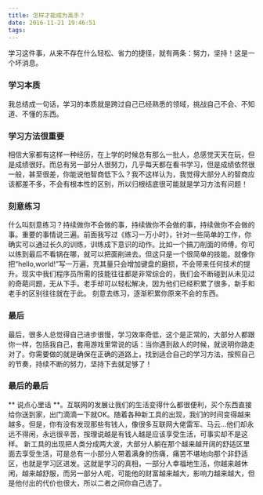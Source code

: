 ```yaml
---
title: 怎样才能成为高手？
date: 2016-11-21 19:46:51
tags:
---
```


学习这件事，从来不存在什么轻松、省力的捷径，就有两条：努力，坚持！这是一个坏消息。

### 学习本质

我总结成一句话，学习的本质就是跨过自己已经熟悉的领域，挑战自己不会、不知道、不懂的东西。

### 学习方法很重要

相信大家都有这样一种经历，在上学的时候总有那么一批人，总感觉天天在玩，但是成绩很好。而总有另一部分人很努力，几乎每天都在看书学习，但是成绩依然很一般，甚至很差，你能说他智商低下么？我不这样认为，我觉得大部分人的智商应该都差不多，不会有根本性的区别，所以归根结底很可能就是学习方法有问题！

### 刻意练习

什么叫刻意练习？持续做你不会做的事，持续做你不会做的事，持续做你不会做的事。重要的事情说三遍。前面我写过《练习一万小时》，针对一些简单的工作，你确实可以通过长久的训练，训练成下意识的动作。比如一个搞刀削面的师傅，你可以练到最后不看锅在哪，就可以把面削进去。但这只是一个很简单的技能。就像你把“hello,world!”写一万遍，充其量只会增加键盘的磨损，不会带来任何技术的提升。现实中我们程序员所需的技能往往都是非常综合的，我们会不断碰到从未见过的奇葩问题，无从下手。老手却可以轻松解决，因为他们已经积累了很多，新手和老手的区别往往就在于此。
刻意去练习，逐渐积累你原来不会的东西。

### 最后

最后，很多人总觉得自己进步很慢，学习效率奇低，这个是正常的，大部分人都跟你一样，包括我自己，套用游戏里常说的话：当你遇到敌人的时候，就说明你路走对了。你需要做的就是确保在正确的道路上，找到适合自己的学习方法，按照自己的节奏，持续不断的努力，坚持下去就足够了！

### 最后的最后

** 说点心里话 **。互联网的发展让我们的生活变得什么都很便利，买个东西直接给你送到家，出门滴滴一下就OK。随着各种新工具的出现，我们的时间变得越来越多。但是，你有没有发现那些有钱人，像很多互联网大佬雷军、马云...他们却永远不得闲，永远很辛苦，按理说越是有钱人越是应该享受生活，可事实却不是这样。
新工具的出现把人类分成两大波，大部分人躺在那个越来越开阔的舒适区里面去享受生活，可是总有一小部分人带着满身的伤痛，痛苦不堪地向那个非舒适区，也就是学习区进发。这就是学习的真相，一部分人幸福地生活，你越来越休闲，越来越舒服，而另一部分人呢，可能他的财富越来越大，影响力越来越大，但是他付出的代价也很大，所以二者之间你自己选了。